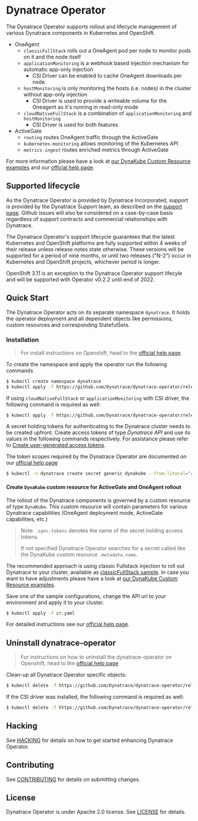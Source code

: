 # Dynatrace Operator

The Dynatrace Operator supports rollout and lifecycle management of various Dynatrace components in Kubernetes and OpenShift.

* OneAgent
  * `classicFullStack` rolls out a OneAgent pod per node to monitor pods on it and the node itself
  * `applicationMonitoring` is a webhook based injection mechanism for automatic app-only injection
    * CSI Driver can be enabled to cache OneAgent downloads per node
  * `hostMonitoring` is only monitoring the hosts (i.e. nodes) in the cluster without app-only injection
    * CSI Driver is used to provide a writeable volume for the Oneagent as it's running in read-only mode
  * `cloudNativeFullStack` is a combination of `applicationMonitoring` and `hostMonitoring`
    * CSI Driver is used for both features
* ActiveGate
  * `routing` routes OneAgent traffic through the ActiveGate
  * `kubernetes-monitoring` allows monitoring of the Kubernetes API
  * `metrics-ingest` routes enriched metrics through ActiveGate

For more information please have a look at [our DynaKube Custom Resource examples](assets/samples) and
our [official help page](https://www.dynatrace.com/support/help/shortlink/kubernetes-hub).

## Supported lifecycle

As the Dynatrace Operator is provided by Dynatrace Incorporated, support is provided by the Dynatrace Support team, as described on the [support page](https://support.dynatrace.com/).
Github issues will also be considered on a case-by-case basis regardless of support contracts and commercial relationships with Dynatrace.

The Dynatrace Operator's support lifecycle guarantees that the latest Kubernetes and OpenShift platforms are fully supported within 4 weeks of their release unless release notes state otherwise.
These versions will be supported for a period of nine months, or until two releases ("N-2") occur in Kubernetes and OpenShift projects, whichever period is longer.

OpenShift 3.11 is an exception to the Dynatrace Operator support lifecyle and will be supported with Operator v0.2.2 until end of 2022.

## Quick Start

The Dynatrace Operator acts on its separate namespace `dynatrace`. It holds the operator deployment and all dependent
objects like permissions, custom resources and corresponding StatefulSets.

### Installation

> For install instructions on Openshift, head to the
> [official help page](https://www.dynatrace.com/support/help/shortlink/full-stack-dto-k8)

To create the namespace and apply the operator run the following commands

```sh
$ kubectl create namespace dynatrace
$ kubectl apply -f https://github.com/Dynatrace/dynatrace-operator/releases/latest/download/kubernetes.yaml
```

If using `cloudNativeFullStack` or `applicationMonitoring` with CSI driver, the following command is required as well:
```sh
$ kubectl apply -f https://github.com/Dynatrace/dynatrace-operator/releases/latest/download/kubernetes-csi.yaml
```

A secret holding tokens for authenticating to the Dynatrace cluster needs to be created upfront. Create access tokens of
type *Dynatrace API* and use its values in the following commands respectively. For
assistance please refer
to [Create user-generated access tokens](https://www.dynatrace.com/support/help/shortlink/token#create-api-token).

The token scopes required by the Dynatrace Operator are documented on our [official help page](https://www.dynatrace.com/support/help/shortlink/full-stack-dto-k8#tokens)

```sh
$ kubectl -n dynatrace create secret generic dynakube --from-literal="apiToken=DYNATRACE_API_TOKEN" --from-literal="dataIngestToken=DATA_INGEST_TOKEN"
```

#### Create `DynaKube` custom resource for ActiveGate and OneAgent rollout

The rollout of the Dynatrace components is governed by a custom resource of type `DynaKube`. This custom resource will
contain parameters for various Dynatrace capabilities (OneAgent deployment mode, ActiveGate capabilities, etc.)

> Note: `.spec.tokens` denotes the name of the secret holding access tokens.
>
> If not specified Dynatrace Operator searches for a secret called like the DynaKube custom resource `.metadata.name`.

The recommended approach is using classic Fullstack injection to roll out Dynatrace to your cluster, available as [classicFullStack sample](assets/samples/classicFullStack.yaml).
In case you want to have adjustments please have a look at [our DynaKube Custom Resource examples](assets/samples).

Save one of the sample configurations, change the API url to your environment and apply it to your cluster.
```sh
$ kubectl apply -f cr.yaml
```

For detailed instructions see
our [official help page](https://www.dynatrace.com/support/help/shortlink/full-stack-dto-k8).


## Uninstall dynatrace-operator

> For instructions on how to uninstall the dynatrace-operator on Openshift,
> head to the [official help page](https://www.dynatrace.com/support/help/shortlink/full-stack-dto-k8#uninstall-dynatrace-operator)

Clean-up all Dynatrace Operator specific objects:
```sh
$ kubectl delete -f https://github.com/Dynatrace/dynatrace-operator/releases/latest/download/kubernetes.yaml
```

If the CSI driver was installed, the following command is required as well:
```sh
$ kubectl delete -f https://github.com/Dynatrace/dynatrace-operator/releases/latest/download/kubernetes-csi.yaml
```

## Hacking

See [HACKING](HACKING.md) for details on how to get started enhancing Dynatrace Operator.

## Contributing

See [CONTRIBUTING](CONTRIBUTING.md) for details on submitting changes.

## License

Dynatrace Operator is under Apache 2.0 license. See [LICENSE](LICENSE) for details.
